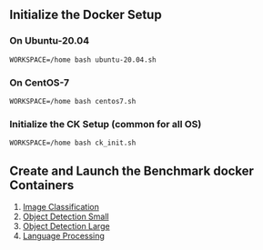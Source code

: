 ## Initialize the Docker Setup
### On Ubuntu-20.04
`WORKSPACE=/home bash ubuntu-20.04.sh`

### On CentOS-7
`WORKSPACE=/home bash centos7.sh`

### Initialize the CK Setup (common for all OS) 
`WORKSPACE=/home bash ck_init.sh`

## Create and Launch the Benchmark docker Containers

1. [Image Classification](https://github.com/krai/ck-qaic/tree/main/docker/resnet50)
2. [Object Detection Small](https://github.com/krai/ck-qaic/tree/main/docker/ssd-mobilenet)
3. [Object Detection Large](https://github.com/krai/ck-qaic/tree/main/docker/ssd-resnet34)
4. [Language Processing](https://github.com/krai/ck-qaic/blob/main/docker/bert/README.md)
